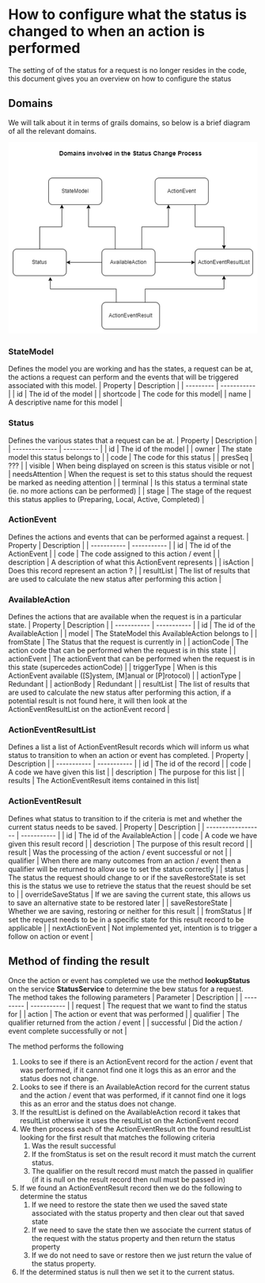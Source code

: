 # How to configure what the status is changed to when an action is performed
The setting of of the status for a request is no longer resides in the code, this document gives you an overview on how to configure the status

## Domains
We will talk about it in terms of grails domains, so below is a brief diagram of all the relevant domains.

![Domains used with Status, Action and Event processing](StateChangeDomains.png)

###	StateModel
Defines the model you are working and has the states, a request can be at, the actions a request can perform and the events that will be triggered associated with this model.
| Property  | Description |
| --------- | ----------- |
| id        | The id of the model |
| shortcode | The code for this model|
| name      | A descriptive name for this model |

### Status
Defines the various states that a request can be at.
| Property       | Description |
| -------------- | ----------- |
| id             | The id of the model |
| owner          | The state model this status belongs to |
| code           | The code for this status |
| presSeq        | ??? |
| visible        | When being displayed on screen is this status visible or not |
| needsAttention | When the request is set to this status should the request be marked as needing attention |
| terminal       | Is this status a terminal state (ie. no more actions can be performed) |
| stage          | The stage of the request this status applies to (Preparing, Local, Active, Completed) |

### ActionEvent
Defines the actions and events that can be performed against a request.
| Property    | Description |
| ----------- | ----------- |
| id          | The id of the ActionEvent |
| code        | The code assigned to this action / event |
| description | A description of what this ActionEvent represents |
| isAction    | Does this record represent an action ? |
| resultList  | The list of results that are used to calculate the new status after performing this action |

### AvailableAction
Defines the actions that are available when the request is in a particular state.
| Property    | Description |
| ----------- | ----------- |
| id          | The id of the AvailableAction |
| model       | The StateModel this AvailableAction belongs to |
| fromState   | The Status that the request is currently in |
| actionCode  | The action code that can be performed when the request is in this state |
| actionEvent | The actionEvent that can be performed when the request is in this state (supercedes actionCode) |
| triggerType | When is this ActionEvent available ([S]ystem, [M]anual or [P]rotocol) |
| actionType  | Redundant |
| actionBody  | Redundant |
| resultList  | The list of results that are used to calculate the new status after performing this action, if a potential result is not found here, it will then look at the ActionEventResultList on the actionEvent record |

### ActionEventResultList
Defines a list a list of ActionEventResult records which will inform us what status to transition to when an action or event has completed.
| Property    | Description |
| ----------- | ----------- |
| id          | The id of the record |
| code        | A code we have given this list |
| description | The purpose for this list |
| results     | The ActionEventResult items contained in this list|


### ActionEventResult
Defines what status to transition to if the criteria is met and whether the current status needs to be saved.
| Property           | Description |
| ------------------ | ----------- |
| id                 | The id of the AvailableAction |
| code               | A code we have given this result record |
| descriotion        | The purpose of this result record |
| result             | Was the processing of the action / event successful or not |
| qualifier          | When there are many outcomes from an action / event then a qualifier will be returned to allow use to set the status correctly |
| status             | The status the request should change to or if the saveRestoreState is set this is the status we use to retrieve the status that the reuest should be set to |
| overrideSaveStatus | If we are saving the current state, this allows us to save an alternative state to be restored later |
| saveRestoreState   | Whether we are saving, restoring or neither for this result |
| fromStatus         | If set the request needs to be in a specific state for this result record to be applicable |
| nextActionEvent    | Not implemented yet, intention is to trigger a follow on action or event |

## Method of finding the result
Once the action or event has completed we use the method **lookupStatus** on the service **StatusService** to determine the bew status for a request.
The method takes the following parameters
| Parameter | Description |
| --------- | ----------- |
| request | The request that we want to find the status for |
| action | The action or event that was performed |
| qualifier | The qualifier returned from the action / event |
| successful | Did the action / event complete successfully or not |

The method performs the following
1. Looks to see if there is an ActionEvent record for the action / event that was performed, if it cannot find one it logs this as an error and the status does not change.
2. Looks to see if there is an AvailableAction record for the current status and the action / event that was performed, if it cannot find one it logs this as an error and the status does not change.
3. If the resultList is defined on the AvailableAction record it takes that resultList otherwise it uses the resultList on the ActionEvent record
4. We then process each of the ActionEventResult on the found resultList looking for the first result that matches the following criteria
	1. Was the result successful
	2. If the fromStatus is set on the result record it must match the current status.
	3. The qualifier on the result record must match the passed in qualifier (if it is null on the result record then null must be passed in)
5. If we found an ActionEventResult record then we do the following to determine the status
	1. If we need to restore the state then we used the saved state associated with the status property and then clear out that saved state
	2. If we need to save the state then we associate the current status of the request with the status property and then return the status property
	3. If we do not need to save or restore then we just return the value of the status property.
6. If the determined status is null then we set it to the current status.
	